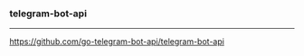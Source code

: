 ### telegram-bot-api
---
https://github.com/go-telegram-bot-api/telegram-bot-api

```
```

```
```

```
```


